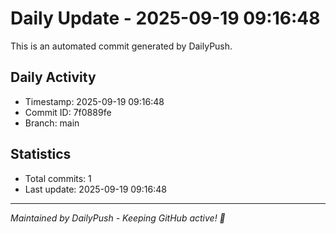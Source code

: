 # Daily Update - 2025-09-19 09:16:48

This is an automated commit generated by DailyPush.

## Daily Activity
- Timestamp: 2025-09-19 09:16:48
- Commit ID: 7f0889fe
- Branch: main

## Statistics
- Total commits: 1
- Last update: 2025-09-19 09:16:48

---
*Maintained by DailyPush - Keeping GitHub active! 🚀*
